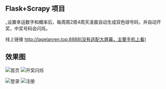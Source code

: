 ## Flask+Scrapy 项目

_设置幸运数字和概率后，每周周2周4周天凌晨自动生成双色球号码，并自动开奖，中奖号码会闪烁。


线上链接 http://lagelanren.top:8888(没有适配大屏幕，主要手机上看)


## 效果图

![首页](https://github.com/haogegeya/lottery/tree/master/src/main/resources/static/img/index.jpg)
![开奖闪烁](https://github.com/haogegeya/lottery/tree/master/src/main/resources/static/img/open.jpg)

![登录](https://github.com/haogegeya/lottery/tree/master/src/main/resources/static/img/login.png)
![注册](https://github.com/haogegeya/lottery/tree/master/src/main/resources/static/img/register.png)

